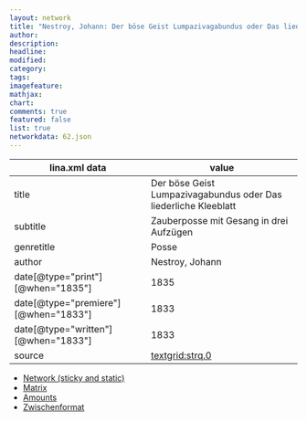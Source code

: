 ```yaml
---
layout: network
title: "Nestroy, Johann: Der böse Geist Lumpazivagabundus oder Das liederliche Kleeblatt (1833)"
author:
description:
headline:
modified:
category:
tags:
imagefeature: 
mathjax: 
chart: 
comments: true
featured: false
list: true
networkdata: 62.json
---
```

lina.xml data  | value
------------- | -------------
title|Der böse Geist Lumpazivagabundus oder Das liederliche Kleeblatt
subtitle|Zauberposse mit Gesang in drei Aufzügen
genretitle|Posse
author|Nestroy, Johann
date[@type="print"][@when="1835"]|1835
date[@type="premiere"][@when="1833"]|1833
date[@type="written"][@when="1833"]|1833
source|[textgrid:strq.0](https://textgridlab.org/1.0/tgcrud-public/rest/textgrid:strq.0/data)



* [Network (sticky and static)](/network62)
* [Matrix](/matrix62)
* [Amounts](/amounts62)
* [Zwischenformat](/lina62 )
